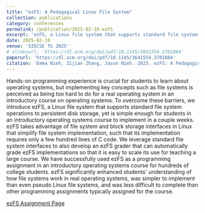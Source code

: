 ```yaml
---
title: "ezFS: A Pedagogical Linux File System"
collection: publications
category: conferences
permalink: /publication/2025-02-18-ezFS
excerpt: 'ezFS, a Linux file system that supports standard file system operations to persistent disk storage, yet is simple enough for students in an introductory operating systems course to implement in a couple weeks'
date: 2025-02-18
venue: 'SIGCSE TS 2025'
# slidesurl: 'https://dl.acm.org/doi/pdf/10.1145/3641554.3701884'
paperurl: 'https://dl.acm.org/doi/pdf/10.1145/3641554.3701884'
citation: 'Emma Nieh, Zijian Zhang, Jason Nieh. 2025. ezFS: A Pedagogical Linux File System. In Proceedings of the 56th ACM Technical Symposium on Computer Science Education (SIGCSE 2025). Pittsburgh, PA, 861--867.'
---
```


Hands-on programming experience is crucial for students to learn about operating systems, but implementing key concepts such as file systems is perceived as being too hard to do for a real operating system in an introductory course on operating systems. To overcome these barriers, we introduce ezFS, a Linux file system that supports standard file system operations to persistent disk storage, yet is simple enough for students in an introductory operating systems course to implement in a couple weeks. ezFS takes advantage of file system and block storage interfaces in Linux that simplify file system implementation, such that its implementation requires only a few hundred lines of C code. We leverage standard file system interfaces to also develop an ezFS grader that can automatically grade ezFS implementations so that it is easy to scale its use for teaching a large course. We have successfully used ezFS as a programming assignment in an introductory operating systems course for hundreds of college students. ezFS significantly enhanced students' understanding of how file systems work in real operating systems, was simpler to implement than even pseudo Linux file systems, and was less difficult to complete than other programming assignments typically assigned for the course.

[ezFS Assignment Page](https://columbia-os.github.io/ezfs/)
